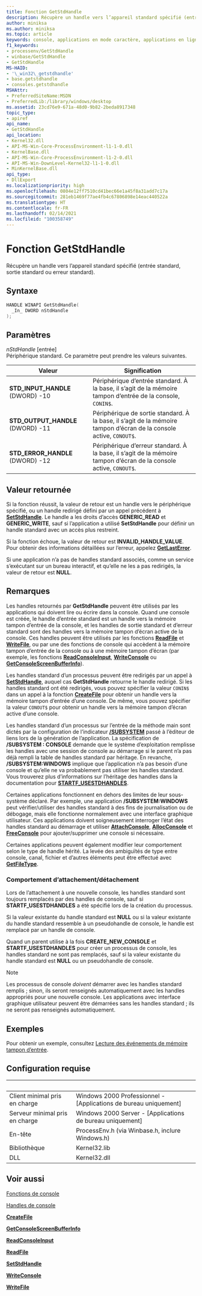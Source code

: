```yaml
---
title: Fonction GetStdHandle
description: Récupère un handle vers l’appareil standard spécifié (entrée standard, sortie standard ou erreur standard).
author: miniksa
ms.author: miniksa
ms.topic: article
keywords: console, applications en mode caractère, applications en ligne de commande, applications de terminal, API console
f1_keywords:
- processenv/GetStdHandle
- winbase/GetStdHandle
- GetStdHandle
MS-HAID:
- '\_win32\_getstdhandle'
- base.getstdhandle
- consoles.getstdhandle
MSHAttr:
- PreferredSiteName:MSDN
- PreferredLib:/library/windows/desktop
ms.assetid: 23cd76e9-671a-48d0-9b82-2beda8917348
topic_type:
- apiref
api_name:
- GetStdHandle
api_location:
- Kernel32.dll
- API-MS-Win-Core-ProcessEnvironment-l1-1-0.dll
- KernelBase.dll
- API-MS-Win-Core-ProcessEnvironment-l1-2-0.dll
- API-MS-Win-DownLevel-Kernel32-l1-1-0.dll
- MinKernelBase.dll
api_type:
- DllExport
ms.localizationpriority: high
ms.openlocfilehash: 0804e12ff7510cd41bec66e1a45f8a31add7c17a
ms.sourcegitcommit: 281eb1469f77ae4fb4c67806898e14eac440522a
ms.translationtype: HT
ms.contentlocale: fr-FR
ms.lasthandoff: 02/14/2021
ms.locfileid: "100358749"
---
```

# <a name="getstdhandle-function"></a>Fonction GetStdHandle

Récupère un handle vers l’appareil standard spécifié (entrée standard, sortie standard ou erreur standard).

## <a name="syntax"></a>Syntaxe

```C
HANDLE WINAPI GetStdHandle(
  _In_ DWORD nStdHandle
);
```

## <a name="parameters"></a>Paramètres

*nStdHandle* \[entrée\]  
Périphérique standard. Ce paramètre peut prendre les valeurs suivantes.

| Valeur | Signification |
|-|-|
| **STD_INPUT_HANDLE** (DWORD) -10 | Périphérique d’entrée standard. À la base, il s’agit de la mémoire tampon d’entrée de la console, `CONIN$`. |
| **STD_OUTPUT_HANDLE** (DWORD) -11 | Périphérique de sortie standard. À la base, il s’agit de la mémoire tampon d’écran de la console active, `CONOUT$`. |
| **STD_ERROR_HANDLE** (DWORD) -12 | Périphérique d’erreur standard. À la base, il s’agit de la mémoire tampon d’écran de la console active, `CONOUT$`. |

## <a name="return-value"></a>Valeur retournée

Si la fonction réussit, la valeur de retour est un handle vers le périphérique spécifié, ou un handle redirigé défini par un appel précédent à [**SetStdHandle**](setstdhandle.md). Le handle a les droits d’accès **GENERIC\_READ** et **GENERIC\_WRITE**, sauf si l’application a utilisé **SetStdHandle** pour définir un handle standard avec un accès plus restreint.

Si la fonction échoue, la valeur de retour est **INVALID\_HANDLE\_VALUE**. Pour obtenir des informations détaillées sur l’erreur, appelez [**GetLastError**](/windows/win32/api/errhandlingapi/nf-errhandlingapi-getlasterror).

Si une application n’a pas de handles standard associés, comme un service s’exécutant sur un bureau interactif, et qu’elle ne les a pas redirigés, la valeur de retour est **NULL**.

## <a name="remarks"></a>Remarques

Les handles retournés par **GetStdHandle** peuvent être utilisés par les applications qui doivent lire ou écrire dans la console. Quand une console est créée, le handle d’entrée standard est un handle vers la mémoire tampon d’entrée de la console, et les handles de sortie standard et d’erreur standard sont des handles vers la mémoire tampon d’écran active de la console. Ces handles peuvent être utilisés par les fonctions [**ReadFile**](/windows/win32/api/fileapi/nf-fileapi-readfile) et [**WriteFile**](/windows/win32/api/fileapi/nf-fileapi-writefile), ou par une des fonctions de console qui accèdent à la mémoire tampon d’entrée de la console ou à une mémoire tampon d’écran (par exemple, les fonctions [**ReadConsoleInput**](readconsoleinput.md), [**WriteConsole**](writeconsole.md) ou [**GetConsoleScreenBufferInfo**](getconsolescreenbufferinfo.md)).

Les handles standard d’un processus peuvent être redirigés par un appel à [**SetStdHandle**](setstdhandle.md), auquel cas **GetStdHandle** retourne le handle redirigé. Si les handles standard ont été redirigés, vous pouvez spécifier la valeur `CONIN$` dans un appel à la fonction [**CreateFile**](/windows/win32/api/fileapi/nf-fileapi-createfilea) pour obtenir un handle vers la mémoire tampon d’entrée d’une console. De même, vous pouvez spécifier la valeur `CONOUT$` pour obtenir un handle vers la mémoire tampon d’écran active d’une console.

Les handles standard d’un processus sur l’entrée de la méthode main sont dictés par la configuration de l’indicateur [ **/SUBSYSTEM**](/cpp/build/reference/subsystem-specify-subsystem) passé à l’éditeur de liens lors de la génération de l’application. La spécification de **/SUBSYSTEM : CONSOLE** demande que le système d’exploitation remplisse les handles avec une session de console au démarrage si le parent n’a pas déjà rempli la table de handles standard par héritage. En revanche, **/SUBSYSTEM:WINDOWS** implique que l’application n’a pas besoin d’une console et qu’elle ne va probablement pas utiliser les handles standard. Vous trouverez plus d’informations sur l’héritage des handles dans la documentation pour [**STARTF\_USESTDHANDLES**](/windows/win32/api/processthreadsapi/ns-processthreadsapi-startupinfoa).

Certaines applications fonctionnent en dehors des limites de leur sous-système déclaré. Par exemple, une application **/SUBSYSTEM:WINDOWS** peut vérifier/utiliser des handles standard à des fins de journalisation ou de débogage, mais elle fonctionne normalement avec une interface graphique utilisateur. Ces applications doivent soigneusement interroger l’état des handles standard au démarrage et utiliser [**AttachConsole**](attachconsole.md), [**AllocConsole**](allocconsole.md) et [**FreeConsole**](freeconsole.md) pour ajouter/supprimer une console si nécessaire.

Certaines applications peuvent également modifier leur comportement selon le type de handle hérité. La levée des ambiguïtés de type entre console, canal, fichier et d’autres éléments peut être effectué avec [**GetFileType**](/windows/win32/api/fileapi/nf-fileapi-getfiletype).

### <a name="attachdetach-behavior"></a>Comportement d’attachement/détachement

Lors de l’attachement à une nouvelle console, les handles standard sont toujours remplacés par des handles de console, sauf si **STARTF\_USESTDHANDLES** a été spécifié lors de la création du processus.

Si la valeur existante du handle standard est **NULL** ou si la valeur existante du handle standard ressemble à un pseudohandle de console, le handle est remplacé par un handle de console.

Quand un parent utilise à la fois **CREATE\_NEW\_CONSOLE** et **STARTF\_USESTDHANDLES** pour créer un processus de console, les handles standard ne sont pas remplacés, sauf si la valeur existante du handle standard est **NULL** ou un pseudohandle de console.

> [!NOTE]
>Les processus de console *doivent* démarrer avec les handles standard remplis ; sinon, ils seront renseignés automatiquement avec les handles appropriés pour une nouvelle console. Les applications avec interface graphique utilisateur peuvent être démarrées sans les handles standard ; ils ne seront pas renseignés automatiquement.

## <a name="examples"></a>Exemples

Pour obtenir un exemple, consultez [Lecture des événements de mémoire tampon d’entrée](reading-input-buffer-events.md).

## <a name="requirements"></a>Configuration requise

| &nbsp; | &nbsp; |
|-|-|
| Client minimal pris en charge | Windows 2000 Professionnel - \[Applications de bureau uniquement\] |
| Serveur minimal pris en charge | Windows 2000 Server - \[Applications de bureau uniquement\] |
| En-tête | ProcessEnv.h (via Winbase.h, inclure Windows.h) |
| Bibliothèque | Kernel32.lib |
| DLL | Kernel32.dll |

## <a name="see-also"></a>Voir aussi

[Fonctions de console](console-functions.md)

[Handles de console](console-handles.md)

[**CreateFile**](/windows/win32/api/fileapi/nf-fileapi-createfilea)

[**GetConsoleScreenBufferInfo**](getconsolescreenbufferinfo.md)

[**ReadConsoleInput**](readconsoleinput.md)

[**ReadFile**](/windows/win32/api/fileapi/nf-fileapi-readfile)

[**SetStdHandle**](setstdhandle.md)

[**WriteConsole**](writeconsole.md)

[**WriteFile**](/windows/win32/api/fileapi/nf-fileapi-writefile)